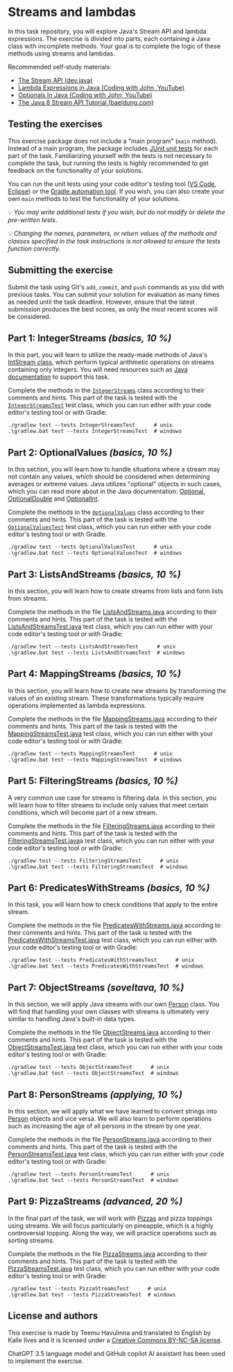 # Streams and lambdas

In this task repository, you will explore Java's Stream API and lambda expressions. The exercise is divided into parts, each containing a Java class with incomplete methods. Your goal is to complete the logic of these methods using streams and lambdas.

Recommended self-study materials:

* [The Stream API (dev.java)](https://dev.java/learn/api/streams/)
* [Lambda Expressions in Java (Coding with John, YouTube)](https://youtu.be/tj5sLSFjVj4)
* [Optionals In Java (Coding with John, YouTube)](https://youtu.be/vKVzRbsMnTQ)
* [The Java 8 Stream API Tutorial (baeldung.com)](https://www.baeldung.com/java-8-streams)

## Testing the exercises

This exercise package does not include a "main program" (`main` method). Instead of a main program, the package includes [JUnit unit tests](./src/test/java/) for each part of the task. Familiarizing yourself with the tests is not necessary to complete the task, but running the tests is highly recommended to get feedback on the functionality of your solutions.

You can run the unit tests using your code editor's testing tool ([VS Code](https://code.visualstudio.com/docs/java/java-testing), [Eclipse](https://www.vogella.com/tutorials/JUnitEclipse/article.html)) or the [Gradle automation tool](https://docs.gradle.org/current/userguide/java_testing.html). If you wish, you can also create your own `main` methods to test the functionality of your solutions.

💡 *You may write additional tests if you wish, but do not modify or delete the pre-written tests.*

💡 *Changing the names, parameters, or return values of the methods and classes specified in the task instructions is not allowed to ensure the tests function correctly.*

## Submitting the exercise

Submit the task using Git's `add`, `commit`, and `push` commands as you did with previous tasks. You can submit your solution for evaluation as many times as needed until the task deadline. However, ensure that the latest submission produces the best scores, as only the most recent scores will be considered.

## Part 1: IntegerStreams *(basics, 10 %)*

In this part, you will learn to utilize the ready-made methods of Java's [IntStream class](https://docs.oracle.com/en/java/javase/17/docs/api/java.base/java/util/stream/IntStream.html), which perform typical arithmetic operations on streams containing only integers. You will need resources such as [Java documentation](https://docs.oracle.com/en/java/javase/17/docs/api/java.base/java/util/stream/IntStream.html) to support this task.

Complete the methods in the [`IntegerStreams`](./src/main/java/part01/IntegerStreams.java) class according to their comments and hints. This part of the task is tested with the [`IntegerStreamsTest`](./src/test/java/part01/IntegerStreamsTest.java) test class, which you can run either with your code editor's testing tool or with Gradle:

```
./gradlew test --tests IntegerStreamsTest      # unix
.\gradlew.bat test --tests IntegerStreamsTest  # windows
```

## Part 2: OptionalValues *(basics, 10 %)*

In this section, you will learn how to handle situations where a stream may not contain any values, which should be considered when determining averages or extreme values. Java utilizes "optional" objects in such cases, which you can read more about in the Java documentation: [Optional](https://docs.oracle.com/en/java/javase/17/docs/api/java.base/java/util/Optional.html), [OptionalDouble](https://docs.oracle.com/en/java/javase/17/docs/api/java.base/java/util/OptionalDouble.html) and [OptionalInt](https://docs.oracle.com/en/java/javase/17/docs/api/java.base/java/util/OptionalInt.html).

Complete the methods in the [`OptionalValues`](./src/main/java/part02/OptionalValues.java) class according to their comments and hints. This part of the task is tested with the [`OptionalValuesTest`](./src/test/java/part02/OptionalValuesTest.java) test class, which you can run either with your code editor's testing tool or with Gradle.

```
./gradlew test --tests OptionalValuesTest      # unix
.\gradlew.bat test --tests OptionalValuesTest  # windows
```

## Part 3: ListsAndStreams *(basics, 10 %)*

In this section, you will learn how to create streams from lists and form lists from streams.

Complete the methods in the file [ListsAndStreams.java](./src/main/java/part03/ListsAndStreams.java) according to their comments and hints. This part of the task is tested with the [ListsAndStreamsTest.java](./src/test/java/part03/ListsAndStreamsTest.java) test class, which you can run either with your code editor's testing tool or with Gradle:

```
./gradlew test --tests ListsAndStreamsTest      # unix
.\gradlew.bat test --tests ListsAndStreamsTest  # windows
```

## Part 4: MappingStreams *(basics, 10 %)*

In this section, you will learn how to create new streams by transforming the values of an existing stream. These transformations typically require operations implemented as lambda expressions.

Complete the methods in the file [MappingStreams.java](./src/main/java/part04/MappingStreams.java) according to their comments and hints. This part of the task is tested with the [MappingStreamsTest.java](./src/test/java/part04/MappingStreamsTest.java) test class, which you can run either with your code editor's testing tool or with Gradle:

```
./gradlew test --tests MappingStreamsTest      # unix
.\gradlew.bat test --tests MappingStreamsTest  # windows
```

## Part 5: FilteringStreams *(basics, 10 %)*

A very common use case for streams is filtering data. In this section, you will learn how to filter streams to include only values that meet certain conditions, which will become part of a new stream.

Complete the methods in the file [FilteringStreams.java](./src/main/java/part05/FilteringStreams.java) according to their comments and hints. This part of the task is tested with the [FilteringStreamsTest.java](./src/test/java/part05/FilteringStreamsTest.java)a test class, which you can run either with your code editor's testing tool or with Gradle:

```
./gradlew test --tests FilteringStreamsTest      # unix
.\gradlew.bat test --tests FilteringStreamsTest  # windows
```

## Part 6: PredicatesWithStreams *(basics, 10 %)*

In this task, you will learn how to check conditions that apply to the entire stream.

Complete the methods in the file [PredicatesWithStreams.java](./src/main/java/part06/PredicatesWithStreams.java) according to their comments and hints. This part of the task is tested with the [PredicatesWithStreamsTest.java](./src/test/java/part06/PredicatesWithStreamsTest.java) test class, which you can run either with your code editor's testing tool or with Gradle:

```
./gradlew test --tests PredicatesWithStreamsTest      # unix
.\gradlew.bat test --tests PredicatesWithStreamsTest  # windows
```

## Part 7: ObjectStreams *(soveltava, 10 %)*

In this section, we will apply Java streams with our own [Person](./src/main/java/person/Person.java) class. You will find that handling your own classes with streams is ultimately very similar to handling Java's built-in data types.

Complete the methods in the file [ObjectStreams.java](./src/main/java/part07/ObjectStreams.java) according to their comments and hints. This part of the task is tested with the [ObjectStreamsTest.java](./src/test/java/part07/ObjectStreamsTest.java) test class, which you can run either with your code editor's testing tool or with Gradle:

```
./gradlew test --tests ObjectStreamsTest      # unix
.\gradlew.bat test --tests ObjectStreamsTest  # windows
```

## Part 8: PersonStreams *(applying, 10 %)*

In this section, we will apply what we have learned to convert strings into [Person](./src/main/java/person/Person.java) objects and vice versa. We will also learn to perform operations such as increasing the age of all persons in the stream by one year.

Complete the methods in the file [PersonStreams.java](./src/main/java/part08/PersonStreams.java) according to their comments and hints. This part of the task is tested with the [PersonStreamsTest.java](./src/test/java/part08/PersonStreamsTest.java) test class, which you can run either with your code editor's testing tool or with Gradle:

```
./gradlew test --tests PersonStreamsTest      # unix
.\gradlew.bat test --tests PersonStreamsTest  # windows
```


## Part 9: PizzaStreams *(advanced, 20 %)*

In the final part of the task, we will work with [Pizzas](./src/main/java/pizza/Pizza.java) and pizza toppings using streams. We will focus particularly on pineapple, which is a highly controversial topping. Along the way, we will practice operations such as sorting streams.

Complete the methods in the file [PizzaStreams.java](./src/main/java/part09/PizzaStreams.java) according to their comments and hints. This part of the task is tested with the [PizzaStreamsTest.java](./src/test/java/part09/PizzaStreamsTest.java) test class, which you can run either with your code editor's testing tool or with Gradle:

```
./gradlew test --tests PizzaStreamsTest      # unix
.\gradlew.bat test --tests PizzaStreamsTest  # windows
```

## License and authors

This exercise is made by Teemu Havulinna and translated to English by Kalle Ilves and it is licensed under a [Creative Commons BY-NC-SA license](https://creativecommons.org/licenses/by-nc-sa/4.0/).

ChatGPT 3.5 language model and GitHub copilot AI assistant has been used to implement the exercise.
